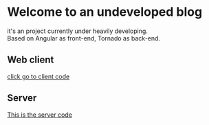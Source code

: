 # Welcome to an undeveloped blog

it's an project currently under heavily developing.  
Based on Angular as front-end, Tornado as back-end.  

## Web client

[click go to client code](./web_client/README.md)

## Server

[This is the server code](./server/README.md)
